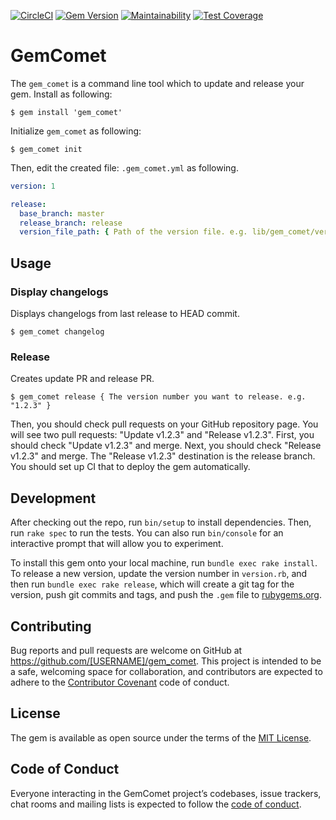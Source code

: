 [![CircleCI](https://circleci.com/gh/ryz310/gem_comet.svg?style=svg)](https://circleci.com/gh/ryz310/gem_comet) [![Gem Version](https://badge.fury.io/rb/gem_comet.svg)](https://badge.fury.io/rb/gem_comet) [![Maintainability](https://api.codeclimate.com/v1/badges/bf80edef201ffe5f3c67/maintainability)](https://codeclimate.com/github/ryz310/gem_comet/maintainability) [![Test Coverage](https://api.codeclimate.com/v1/badges/bf80edef201ffe5f3c67/test_coverage)](https://codeclimate.com/github/ryz310/gem_comet/test_coverage)

# GemComet

The `gem_comet` is a command line tool which to update and release your gem.
Install as following:

```
$ gem install 'gem_comet'
```

Initialize `gem_comet` as following:

```
$ gem_comet init
```

Then, edit the created file: `.gem_comet.yml` as following.

```yaml
version: 1

release:
  base_branch: master
  release_branch: release
  version_file_path: { Path of the version file. e.g. lib/gem_comet/version.rb }
```

## Usage

### Display changelogs

Displays changelogs from last release to HEAD commit.

```
$ gem_comet changelog
```

### Release

Creates update PR and release PR.

```
$ gem_comet release { The version number you want to release. e.g. "1.2.3" }
```

Then, you should check pull requests on your GitHub repository page. You will see two pull requests: "Update v1.2.3" and "Release v1.2.3". First, you should check "Update v1.2.3" and merge. Next, you should check "Release v1.2.3" and merge. The "Release v1.2.3" destination is the release branch. You should set up CI that to deploy the gem automatically.

## Development

After checking out the repo, run `bin/setup` to install dependencies. Then, run `rake spec` to run the tests. You can also run `bin/console` for an interactive prompt that will allow you to experiment.

To install this gem onto your local machine, run `bundle exec rake install`. To release a new version, update the version number in `version.rb`, and then run `bundle exec rake release`, which will create a git tag for the version, push git commits and tags, and push the `.gem` file to [rubygems.org](https://rubygems.org).

## Contributing

Bug reports and pull requests are welcome on GitHub at https://github.com/[USERNAME]/gem_comet. This project is intended to be a safe, welcoming space for collaboration, and contributors are expected to adhere to the [Contributor Covenant](http://contributor-covenant.org) code of conduct.

## License

The gem is available as open source under the terms of the [MIT License](https://opensource.org/licenses/MIT).

## Code of Conduct

Everyone interacting in the GemComet project’s codebases, issue trackers, chat rooms and mailing lists is expected to follow the [code of conduct](https://github.com/[USERNAME]/gem_comet/blob/master/CODE_OF_CONDUCT.md).
